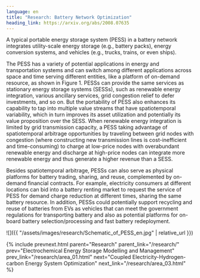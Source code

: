 ```yaml
---
language: en
title: "Research: Battery Network Optimization"
heading_link: https://arxiv.org/abs/2008.07635
---
```

A typical portable energy storage system (PESS) in a battery network integrates utility-scale energy storage (e.g., battery packs), energy conversion systems, and vehicles (e.g., trucks, trains, or even ships).

The PESS has a variety of potential applications in energy and transportation systems and can switch among different applications across space and time serving different entities, like a platform of on-demand resource, as shown in Figure 1. PESSs can provide the same services as stationary energy storage systems (SESSs), such as renewable energy integration, various ancillary services, grid congestion relief to defer investments, and so on. But the portability of PESS also enhances its capability to tap into multiple value streams that have spatiotemporal variability, which in turn improves its asset utilization and potentially its value proposition over the SESS. When renewable energy integration is limited by grid transmission capacity, a PESS taking advantage of spatiotemporal arbitrage opportunities by traveling between grid nodes with congestion (where constructing new transmission lines is cost-inefficient and time-consuming) to charge at low-price nodes with overabundant renewable energy and discharge at high-price nodes can integrate more renewable energy and thus generate a higher revenue than a SESS.

Besides spatiotemporal arbitrage, PESSs can also serve as physical platforms for battery trading, sharing, and reuse, complemented by on-demand financial contracts. For example, electricity consumers at different locations can bid into a battery renting market to request the service of PESS for demand charge reduction at different times, sharing the same battery resource. In addition, PESSs could potentially support recycling and reuse of batteries from EVs as vehicles that can meet the government regulations for transporting battery and also as potential platforms for on-board battery selection/processing and fast battery redeployment.

![]({{ "/assets/images/research/Schematic_of_PESS_en.jpg" | relative_url }})

{% include prevnext.html parent="Research" parent_link="/research/" prev="Electrochemical Energy Storage Modelling and Management" prev_link="/research/area_01.html" next="Coupled Electricity-Hydrogen-carbon Energy System Optimization" next_link="/research/area_03.html" %}